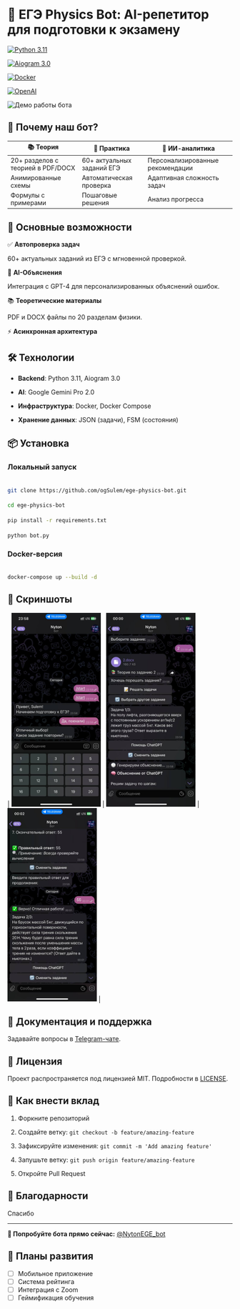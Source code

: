 # 🚀 ЕГЭ Physics Bot: AI-репетитор для подготовки к экзамену

[![Python 3.11](https://img.shields.io/badge/Python-3.11-purple?logo=python)](https://www.python.org)

[![Aiogram 3.0](https://img.shields.io/badge/Aiogram-3.0-purple?logo=telegram)](https://docs.aiogram.dev)

[![Docker](https://img.shields.io/badge/Docker-24.0-purple?logo=docker)](https://www.docker.com)

[![OpenAI](https://img.shields.io/badge/OpenAI-1.3-purple?logo=openai)](https://openai.com)

<img src="docs/demo.gif" width="800" alt="Демо работы бота">

## 🌟 Почему наш бот?

<div align="center">
  
| 📚 **Теория** | 🧩 **Практика** | 🧠 **ИИ-аналитика** |
|---------------|------------------|---------------------|
| 20+ разделов с теорией в PDF/DOCX | 60+ актуальных заданий ЕГЭ | Персонализированные рекомендации |
| Анимированные схемы | Автоматическая проверка | Адаптивная сложность задач |
| Формулы с примерами | Пошаговые решения | Анализ прогресса |

</div>

## 🌟 Основные возможности

✅ **Автопроверка задач**

60+ актуальных заданий из ЕГЭ с мгновенной проверкой.

🧠 **AI-Объяснения**

Интеграция с GPT-4 для персонализированных объяснений ошибок.

📚 **Теоретические материалы**

PDF и DOCX файлы по 20 разделам физики.

⚡️ **Асинхронная архитектура**

## 🛠 Технологии

- **Backend**: Python 3.11, Aiogram 3.0

- **AI**: Google Gemini Pro 2.0 

- **Инфраструктура**: Docker, Docker Compose

- **Хранение данных**: JSON (задачи), FSM (состояния)

## 📦 Установка

### Локальный запуск

```bash

git clone https://github.com/ogSulem/ege-physics-bot.git

cd ege-physics-bot

pip install -r requirements.txt

python bot.py

```

### Docker-версия

```bash

docker-compose up --build -d

```

## 📸 Скриншоты

| <img src="screenshots/buttons.jpg" width="200"> | <img src="screenshots/tasks.jpg" width="200"> | <img src="screenshots/solution.jpg" width="200"> |

## 📄 Документация и поддержка

Задавайте вопросы в [Telegram-чате](https://t.me/@sulem6g).

## 📜 Лицензия

Проект распространяется под лицензией MIT. Подробности в [LICENSE](LICENSE).

## 🤝 Как внести вклад

1. Форкните репозиторий

2. Создайте ветку: `git checkout -b feature/amazing-feature`

3. Зафиксируйте изменения: `git commit -m 'Add amazing feature'`

4. Запушьте ветку: `git push origin feature/amazing-feature`

5. Откройте Pull Request

## 🌟 Благодарности

Спасибо


---

**🚀 Попробуйте бота прямо сейчас:** [@NytonEGE_bot](https://t.me/NytonEGE_bot)

## 🚧 Планы развития
- [ ] Мобильное приложение
- [ ] Система рейтинга
- [ ] Интеграция с Zoom
- [ ] Геймификация обучения

```
